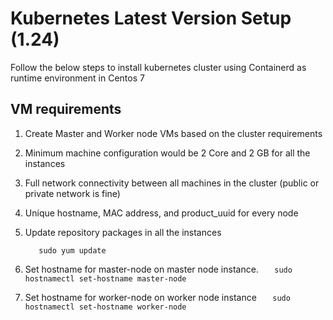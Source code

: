 # Kubernetes Latest Version Setup (1.24)
Follow the below steps to install kubernetes cluster using Containerd as runtime environment in Centos 7

## VM requirements
1.	Create Master and Worker node VMs based on the cluster requirements
2.	Minimum machine configuration would be 2 Core and 2 GB for all the instances
3.	Full network connectivity between all machines in the cluster (public or private network is fine)
4.	Unique hostname, MAC address, and product_uuid for every node
5.	Update repository packages in all the instances

    `   sudo yum update`
    
6.	Set hostname for master-node on master node instance.
    `   sudo hostnamectl set-hostname master-node`
    
8.	Set hostname for worker-node on worker node instance
     `   sudo hostnamectl set-hostname worker-node`
